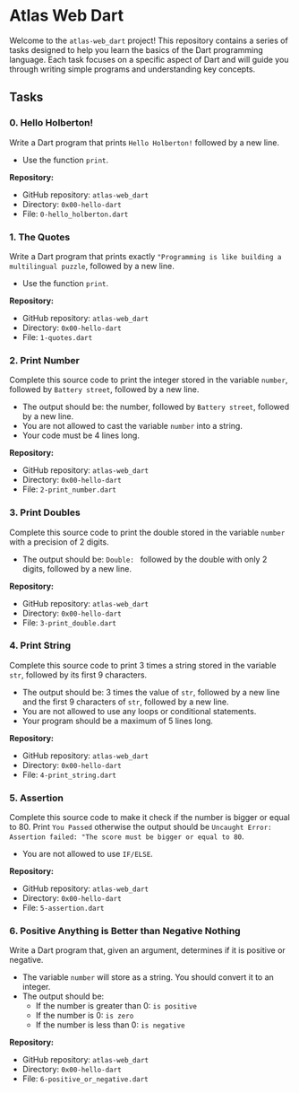 # Atlas Web Dart

Welcome to the `atlas-web_dart` project! This repository contains a series of tasks designed to help you learn the basics of the Dart programming language. Each task focuses on a specific aspect of Dart and will guide you through writing simple programs and understanding key concepts.

## Tasks

### 0. Hello Holberton!

Write a Dart program that prints `Hello Holberton!` followed by a new line.

- Use the function `print`.

**Repository:**
- GitHub repository: `atlas-web_dart`
- Directory: `0x00-hello-dart`
- File: `0-hello_holberton.dart`

### 1. The Quotes

Write a Dart program that prints exactly `"Programming is like building a multilingual puzzle`, followed by a new line.

- Use the function `print`.

**Repository:**
- GitHub repository: `atlas-web_dart`
- Directory: `0x00-hello-dart`
- File: `1-quotes.dart`

### 2. Print Number

Complete this source code to print the integer stored in the variable `number`, followed by `Battery street`, followed by a new line.

- The output should be: the number, followed by `Battery street`, followed by a new line.
- You are not allowed to cast the variable `number` into a string.
- Your code must be 4 lines long.

**Repository:**
- GitHub repository: `atlas-web_dart`
- Directory: `0x00-hello-dart`
- File: `2-print_number.dart`

### 3. Print Doubles

Complete this source code to print the double stored in the variable `number` with a precision of 2 digits.

- The output should be: `Double: ` followed by the double with only 2 digits, followed by a new line.

**Repository:**
- GitHub repository: `atlas-web_dart`
- Directory: `0x00-hello-dart`
- File: `3-print_double.dart`

### 4. Print String

Complete this source code to print 3 times a string stored in the variable `str`, followed by its first 9 characters.

- The output should be: 3 times the value of `str`, followed by a new line and the first 9 characters of `str`, followed by a new line.
- You are not allowed to use any loops or conditional statements.
- Your program should be a maximum of 5 lines long.

**Repository:**
- GitHub repository: `atlas-web_dart`
- Directory: `0x00-hello-dart`
- File: `4-print_string.dart`

### 5. Assertion

Complete this source code to make it check if the number is bigger or equal to 80. Print `You Passed` otherwise the output should be `Uncaught Error: Assertion failed: "The score must be bigger or equal to 80`.

- You are not allowed to use `IF/ELSE`.

**Repository:**
- GitHub repository: `atlas-web_dart`
- Directory: `0x00-hello-dart`
- File: `5-assertion.dart`

### 6. Positive Anything is Better than Negative Nothing

Write a Dart program that, given an argument, determines if it is positive or negative.

- The variable `number` will store as a string. You should convert it to an integer.
- The output should be:
  - If the number is greater than 0: `is positive`
  - If the number is 0: `is zero`
  - If the number is less than 0: `is negative`

**Repository:**
- GitHub repository: `atlas-web_dart`
- Directory: `0x00-hello-dart`
- File: `6-positive_or_negative.dart`
